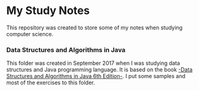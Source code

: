 # My Study Notes

This repository was created to store some of my notes when studying computer science. 

### Data Structures and Algorithms in Java

This folder was created in September 2017 when I was studying data structures and Java programming language. It is based on the book [-Data Structures and Algorithms in Java 6th Edition-](Data%20Structures%20and%20Algorithms%20in%20Java/Related_Materials/Data%20Structures%20and%20Algorithms%20in%20Java%206th%20Edition.2014.pdf). I put some samples and most of the exercises to this folder.
